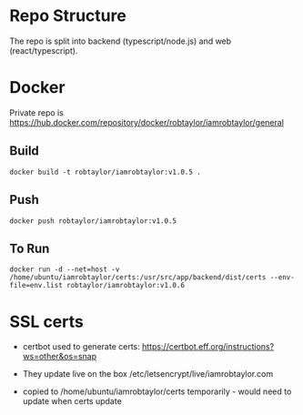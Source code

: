 # Repo Structure

The repo is split into backend (typescript/node.js) and web (react/typescript).

# Docker

Private repo is https://hub.docker.com/repository/docker/robtaylor/iamrobtaylor/general

## Build

```
docker build -t robtaylor/iamrobtaylor:v1.0.5 .
```

## Push

```
docker push robtaylor/iamrobtaylor:v1.0.5
```

## To Run

```
docker run -d --net=host -v /home/ubuntu/iamrobtaylor/certs:/usr/src/app/backend/dist/certs --env-file=env.list robtaylor/iamrobtaylor:v1.0.6
```

# SSL certs

- certbot used to generate certs: https://certbot.eff.org/instructions?ws=other&os=snap

- They update live on the box /etc/letsencrypt/live/iamrobtaylor.com

- copied to /home/ubuntu/iamrobtaylor/certs temporarily - would need to update when certs update